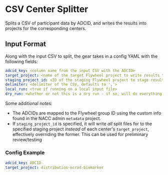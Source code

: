 # CSV Center Splitter

Splits a CSV of participant data by ADCID, and writes the results into projects for the corresponding centers.

## Input Format

Along with the input CSV to split, the gear takes in a config YAML with the following fields:

```yaml
adcid_key: <column name from the input CSV with the ADCID>
target_project: <name of the target Flywheel project to write results to per center>
staging_project_id: <ID of the staging Flywheel project to stage results to; will override target_project if specified>
delimiter: <delimiter of the CSV, defaults to ','>
local_run: <true if running on a local input file>
dry_run: <whether or not this is a dry run - if so, will do everything except upload to Flywheel>
```

Some additional notes:

* The ADCIDs are mapped to the Flywheel group ID using the custom info found in the NACC admin `metadata` project.
* If `staging_project_id` is specified, it will write _all_ split files for to the specified staging project _instead_ of each center's `target_project`, effectively overriding the former. This can be used for preliminary review/testing

### Config Example

```yaml
adcid_key: ADCID
target_project: distribution-ncrad-biomarker
```
